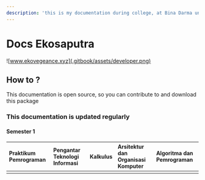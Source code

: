 ```yaml
---
description: 'this is my documentation during college, at Bina Darma university'
---
```


# Docs Ekosaputra

![www.ekovegeance.xyz](.gitbook/assets/developer.png)

## How to ?

This documentation is open source, so you can contribute to and download this package

### This documentation is updated regularly

#### Semester 1

| Praktikum Pemrograman | Pengantar Teknologi Informasi | Kalkulus | Arsitektur dan Organisasi Komputer | Algoritma dan Pemrograman |
| :--- | :--- | :--- | :--- | :--- |
|  |  |  |  |  |

